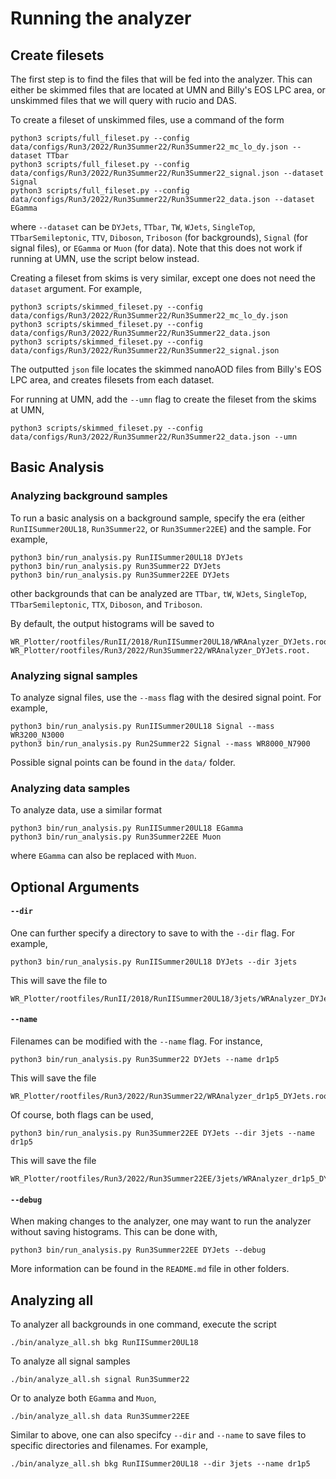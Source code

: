 # Running the analyzer

## Create filesets
The first step is to find the files that will be fed into the analyzer. This can either be skimmed files that are located at UMN and Billy's EOS LPC area, or unskimmed files that we will query with rucio and DAS. 

To create a fileset of unskimmed files, use a command of the form 
```
python3 scripts/full_fileset.py --config data/configs/Run3/2022/Run3Summer22/Run3Summer22_mc_lo_dy.json --dataset TTbar
python3 scripts/full_fileset.py --config data/configs/Run3/2022/Run3Summer22/Run3Summer22_signal.json --dataset Signal
python3 scripts/full_fileset.py --config data/configs/Run3/2022/Run3Summer22/Run3Summer22_data.json --dataset EGamma
```
where `--dataset` can be `DYJets`, `TTbar`, `TW`, `WJets`, `SingleTop`, `TTbarSemileptonic`, `TTV`, `Diboson`, `Triboson` (for backgrounds), `Signal` (for signal files), or `EGamma` or `Muon` (for data). Note that this does not work if running at UMN, use the script below instead.

Creating a fileset from skims is very similar, except one does not need the `dataset` argument. For example,
```
python3 scripts/skimmed_fileset.py --config data/configs/Run3/2022/Run3Summer22/Run3Summer22_mc_lo_dy.json 
python3 scripts/skimmed_fileset.py --config data/configs/Run3/2022/Run3Summer22/Run3Summer22_data.json
python3 scripts/skimmed_fileset.py --config data/configs/Run3/2022/Run3Summer22/Run3Summer22_signal.json 
```
The outputted `json` file locates the skimmed nanoAOD files from Billy's EOS LPC area, and creates filesets from each dataset.

For running at UMN, add the `--umn` flag to create the fileset from the skims at UMN,
```
python3 scripts/skimmed_fileset.py --config data/configs/Run3/2022/Run3Summer22/Run3Summer22_data.json --umn
```

## Basic Analysis
### Analyzing background samples
To run a basic analysis on a background sample, specify the era (either `RunIISummer20UL18`, `Run3Summer22`, or `Run3Summer22EE`) and the sample. For example,
```
python3 bin/run_analysis.py RunIISummer20UL18 DYJets
python3 bin/run_analysis.py Run3Summer22 DYJets
python3 bin/run_analysis.py Run3Summer22EE DYJets
```
other backgrounds that can be analyzed are `TTbar`, `tW`, `WJets`, `SingleTop`, `TTbarSemileptonic`, `TTX`, `Diboson`, and `Triboson`.

By default, the output histograms will be saved to
```
WR_Plotter/rootfiles/RunII/2018/RunIISummer20UL18/WRAnalyzer_DYJets.root.
WR_Plotter/rootfiles/Run3/2022/Run3Summer22/WRAnalyzer_DYJets.root.
```

### Analyzing signal samples
To analyze signal files, use the `--mass` flag with the desired signal point. For example,
```
python3 bin/run_analysis.py RunIISummer20UL18 Signal --mass WR3200_N3000
python3 bin/run_analysis.py Run2Summer22 Signal --mass WR8000_N7900
```
Possible signal points can be found in the `data/` folder.

### Analyzing data samples
To analyze data, use a similar format
```
python3 bin/run_analysis.py RunIISummer20UL18 EGamma
python3 bin/run_analysis.py Run3Summer22EE Muon
```
where `EGamma` can also be replaced with `Muon`.


## Optional Arguments

#### `--dir`
One can further specify a directory to save to with the  `--dir` flag. For example, 
```
python3 bin/run_analysis.py RunIISummer20UL18 DYJets --dir 3jets
```
This will save the file to 
```
WR_Plotter/rootfiles/RunII/2018/RunIISummer20UL18/3jets/WRAnalyzer_DYJets.root.
```

#### `--name`
Filenames can be modified with the `--name` flag. For instance,
```
python3 bin/run_analysis.py Run3Summer22 DYJets --name dr1p5
```
This will save the file 
```
WR_Plotter/rootfiles/Run3/2022/Run3Summer22/WRAnalyzer_dr1p5_DYJets.root.
```
Of course, both flags can be used,
```
python3 bin/run_analysis.py Run3Summer22EE DYJets --dir 3jets --name dr1p5
```
This will save the file
```
WR_Plotter/rootfiles/Run3/2022/Run3Summer22EE/3jets/WRAnalyzer_dr1p5_DYJets.root.
```

#### `--debug`
When making changes to the analyzer, one may want to run the analyzer without saving histograms. This can be done with,
```
python3 bin/run_analysis.py Run3Summer22EE DYJets --debug
```

More information can be found in the `README.md` file in other folders.

## Analyzing all
To analyzer all backgrounds in one command, execute the script
```
./bin/analyze_all.sh bkg RunIISummer20UL18
```
To analyze all signal samples
```
./bin/analyze_all.sh signal Run3Summer22
```
Or to analyze both `EGamma` and `Muon`,
```
./bin/analyze_all.sh data Run3Summer22EE
```
Similar to above, one can also specifcy `--dir` and `--name` to save files to specific directories and filenames. For example,
```
./bin/analyze_all.sh bkg RunIISummer20UL18 --dir 3jets --name dr1p5
```
